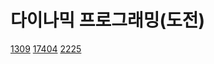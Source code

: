 # 다이나믹 프로그래밍(도전)

[1309](https://www.acmicpc.net/problem/1309)
[17404](https://www.acmicpc.net/problem/17404)
[2225](https://www.acmicpc.net/problem/2225)
